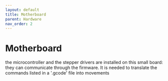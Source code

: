 ```yaml
---
layout: default
title: Motherboard
parent: Hardware
nav_order: 2
---
```


# Motherboard

the microcontroller and the stepper drivers are installed on this small board: they can communicate through the firmware.
It is needed to translate the commands listed in a '.gcode' file into movements

